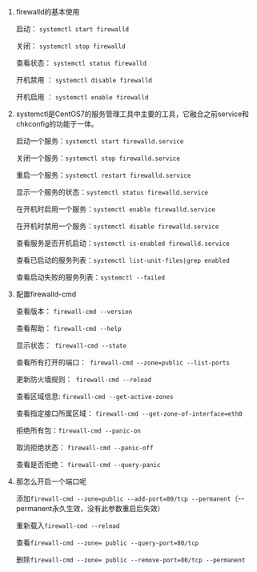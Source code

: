 

1. firewalld的基本使用 

   启动： `systemctl start firewalld`

   关闭： `systemctl stop firewalld`

   查看状态： `systemctl status firewalld `

   开机禁用  ： `systemctl disable firewalld`

   开机启用  ： `systemctl enable firewalld`

2. systemctl是CentOS7的服务管理工具中主要的工具，它融合之前service和chkconfig的功能于一体。

   启动一个服务：`systemctl start firewalld.service `

   关闭一个服务：`systemctl stop firewalld.service`

   重启一个服务：`systemctl restart firewalld.service`

   显示一个服务的状态：`systemctl status firewalld.service`

   在开机时启用一个服务：`systemctl enable firewalld.service`

   在开机时禁用一个服务：`systemctl disable firewalld.service`

   查看服务是否开机启动：`systemctl is-enabled firewalld.service`

   查看已启动的服务列表：`systemctl list-unit-files|grep enabled`

   查看启动失败的服务列表：`systemctl --failed`

3. 配置firewalld-cmd

   查看版本： `firewall-cmd --version`

   查看帮助： `firewall-cmd --help`

   显示状态：` firewall-cmd --state`

   查看所有打开的端口：` firewall-cmd --zone=public --list-ports`

   更新防火墙规则：` firewall-cmd --reload`

   查看区域信息:  `firewall-cmd --get-active-zones`

   查看指定接口所属区域： `firewall-cmd --get-zone-of-interface=eth0`

   拒绝所有包：`firewall-cmd --panic-on`

   取消拒绝状态： `firewall-cmd --panic-off`

   查看是否拒绝： `firewall-cmd --query-panic`

4. 那怎么开启一个端口呢

   添加`firewall-cmd --zone=public --add-port=80/tcp --permanent`（--permanent永久生效，没有此参数重启后失效）

   重新载入`firewall-cmd --reload`

   查看`firewall-cmd --zone= public --query-port=80/tcp`

   删除`firewall-cmd --zone= public --remove-port=80/tcp --permanent`